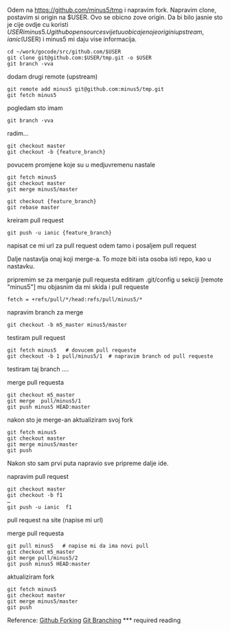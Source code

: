 Odem na https://github.com/minus5/tmp i napravim fork.
Napravim clone, postavim si origin na $USER.
Ovo se obicno zove origin. Da bi bilo jasnie sto je cije ovdje cu koristi $USER i minus5.
U github open source svijetu uobicajeno je origin i upstream, ianic ($USER) i minus5 mi daju vise informacija.
```
cd ~/work/gocode/src/github.com/$USER
git clone git@github.com:$USER/tmp.git -o $USER
git branch -vva
```
dodam drugi remote (upstream)
```
git remote add minus5 git@github.com:minus5/tmp.git
git fetch minus5
```

pogledam sto imam
```
git branch -vva
```

radim...
```
git checkout master
git checkout -b {feature_branch}
```

povucem promjene koje su u medjuvremenu nastale
```
git fetch minus5
git checkout master
git merge minus5/master

git checkout {feature_branch}
git rebase master
```

kreiram pull request
```
git push -u ianic {feature_branch}
```
napisat ce mi url za pull request
odem tamo i posaljem pull request


Dalje nastavlja onaj koji merge-a.
To moze biti ista osoba isti repo, kao u nastavku.

pripremim se za merganje pull requesta
editiram .git/config
u sekciji [remote "minus5"] mu objasnim da mi skida i pull requeste
```
fetch = +refs/pull/*/head:refs/pull/minus5/*
```
napravim branch za merge
```
git checkout -b m5_master minus5/master
```

testiram pull request
```
git fetch minus5   # dovucem pull requeste
git checkout -b 1 pull/minus5/1  # napravim branch od pull requeste
```
testiram taj branch ….

merge pull requesta
```
git checkout m5_master
git merge  pull/minus5/1
git push minus5 HEAD:master
```

nakon sto je merge-an aktualiziram svoj fork
```
git fetch minus5
git checkout master
git merge minus5/master
git push
```


Nakon sto sam prvi puta napravio sve pripreme dalje ide.

napravim pull request
```
git checkout master
git checkout -b f1 
…
git push -u ianic  f1
```
pull request na site (napise mi url)


merge pull requesta
```
git pull minus5   # napise mi da ima novi pull
git checkout m5_master
git merge pull/minus5/2
git push minus5 HEAD:master
```

aktualiziram fork
```
git fetch minus5
git checkout master
git merge minus5/master
git push
```

Reference:
[Github Forking](https://gist.github.com/Chaser324/ce0505fbed06b947d962)
[Git Branching](https://git-scm.com/book/en/v2/Git-Branching-Remote-Branches) *** required reading
